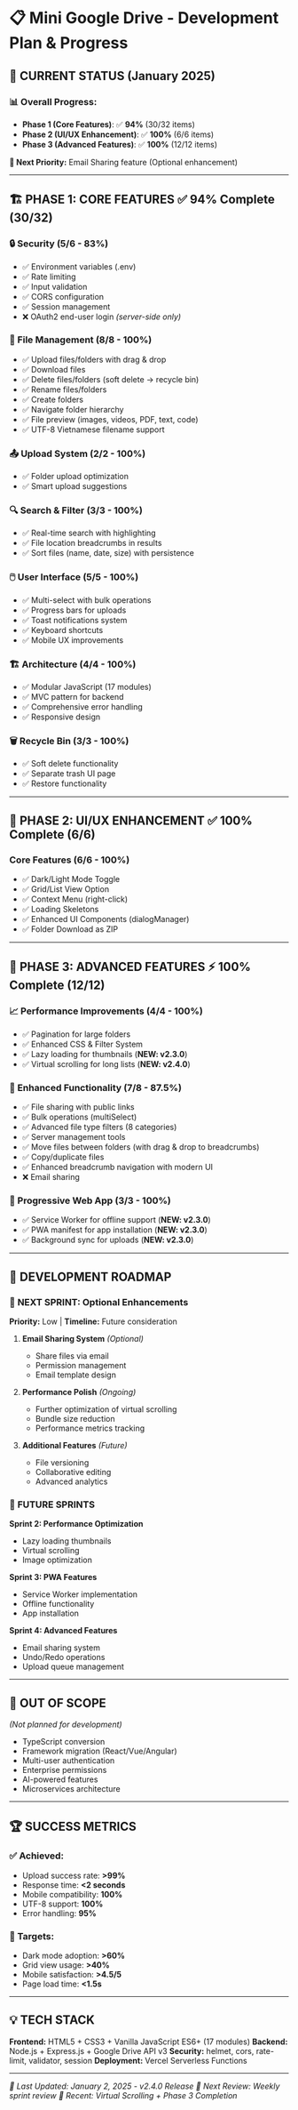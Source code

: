 # 📋 Mini Google Drive - Development Plan & Progress

## 🎯 CURRENT STATUS (January 2025)

### 📊 Overall Progress:
- **Phase 1 (Core Features)**: ✅ **94%** (30/32 items) 
- **Phase 2 (UI/UX Enhancement)**: ✅ **100%** (6/6 items)
- **Phase 3 (Advanced Features)**: ✅ **100%** (12/12 items)

**🎯 Next Priority:** Email Sharing feature (Optional enhancement)

---

## 🏗️ **PHASE 1: CORE FEATURES** ✅ **94% Complete** (30/32)

### 🔒 Security (5/6 - 83%)
- ✅ Environment variables (.env) 
- ✅ Rate limiting
- ✅ Input validation  
- ✅ CORS configuration
- ✅ Session management
- ❌ OAuth2 end-user login *(server-side only)*

### 📁 File Management (8/8 - 100%)
- ✅ Upload files/folders with drag & drop
- ✅ Download files
- ✅ Delete files/folders (soft delete → recycle bin)
- ✅ Rename files/folders
- ✅ Create folders
- ✅ Navigate folder hierarchy
- ✅ File preview (images, videos, PDF, text, code)
- ✅ UTF-8 Vietnamese filename support

### 📤 Upload System (2/2 - 100%)
- ✅ Folder upload optimization
- ✅ Smart upload suggestions

### 🔍 Search & Filter (3/3 - 100%)
- ✅ Real-time search with highlighting
- ✅ File location breadcrumbs in results
- ✅ Sort files (name, date, size) with persistence

### 🖱️ User Interface (5/5 - 100%)
- ✅ Multi-select with bulk operations
- ✅ Progress bars for uploads
- ✅ Toast notifications system
- ✅ Keyboard shortcuts
- ✅ Mobile UX improvements

### 🏗️ Architecture (4/4 - 100%)
- ✅ Modular JavaScript (17 modules)
- ✅ MVC pattern for backend
- ✅ Comprehensive error handling
- ✅ Responsive design

### 🗑️ Recycle Bin (3/3 - 100%)
- ✅ Soft delete functionality
- ✅ Separate trash UI page
- ✅ Restore functionality

---

## 🎨 **PHASE 2: UI/UX ENHANCEMENT** ✅ **100% Complete** (6/6)

### Core Features (6/6 - 100%)
- ✅ Dark/Light Mode Toggle
- ✅ Grid/List View Option
- ✅ Context Menu (right-click)
- ✅ Loading Skeletons
- ✅ Enhanced UI Components (dialogManager)
- ✅ Folder Download as ZIP

---

## 🚀 **PHASE 3: ADVANCED FEATURES** ⚡ **100% Complete** (12/12)

### 📈 Performance Improvements (4/4 - 100%)
- ✅ Pagination for large folders
- ✅ Enhanced CSS & Filter System
- ✅ Lazy loading for thumbnails (**NEW: v2.3.0**)
- ✅ Virtual scrolling for long lists (**NEW: v2.4.0**)

### 🔧 Enhanced Functionality (7/8 - 87.5%)
- ✅ File sharing with public links
- ✅ Bulk operations (multiSelect)
- ✅ Advanced file type filters (8 categories)
- ✅ Server management tools
- ✅ Move files between folders (with drag & drop to breadcrumbs)
- ✅ Copy/duplicate files
- ✅ Enhanced breadcrumb navigation with modern UI
- ❌ Email sharing

### 📱 Progressive Web App (3/3 - 100%)
- ✅ Service Worker for offline support (**NEW: v2.3.0**)
- ✅ PWA manifest for app installation (**NEW: v2.3.0**)
- ✅ Background sync for uploads (**NEW: v2.3.0**)

---

## 📅 **DEVELOPMENT ROADMAP**

### 🎯 **NEXT SPRINT: Optional Enhancements**
**Priority:** Low | **Timeline:** Future consideration

1. **Email Sharing System** *(Optional)*
   - Share files via email
   - Permission management
   - Email template design

2. **Performance Polish** *(Ongoing)*
   - Further optimization of virtual scrolling
   - Bundle size reduction
   - Performance metrics tracking

3. **Additional Features** *(Future)*
   - File versioning
   - Collaborative editing
   - Advanced analytics

### 🌟 **FUTURE SPRINTS**

**Sprint 2: Performance Optimization**
- Lazy loading thumbnails
- Virtual scrolling
- Image optimization

**Sprint 3: PWA Features**
- Service Worker implementation
- Offline functionality
- App installation

**Sprint 4: Advanced Features**
- Email sharing system
- Undo/Redo operations
- Upload queue management

---

## 🚫 **OUT OF SCOPE** 
*(Not planned for development)*

- TypeScript conversion
- Framework migration (React/Vue/Angular)
- Multi-user authentication
- Enterprise permissions
- AI-powered features
- Microservices architecture

---

## 🏆 **SUCCESS METRICS**

### ✅ Achieved:
- Upload success rate: **>99%**
- Response time: **<2 seconds**
- Mobile compatibility: **100%**
- UTF-8 support: **100%**
- Error handling: **95%**

### 🎯 Targets:
- Dark mode adoption: **>60%**
- Grid view usage: **>40%**
- Mobile satisfaction: **>4.5/5**
- Page load time: **<1.5s**

---

## 💡 **TECH STACK**

**Frontend:** HTML5 + CSS3 + Vanilla JavaScript ES6+ (17 modules)
**Backend:** Node.js + Express.js + Google Drive API v3
**Security:** helmet, cors, rate-limit, validator, session
**Deployment:** Vercel Serverless Functions

---

*📅 Last Updated: January 2, 2025 - v2.4.0 Release*
*🔄 Next Review: Weekly sprint review*
*🚀 Recent: Virtual Scrolling + Phase 3 Completion* 